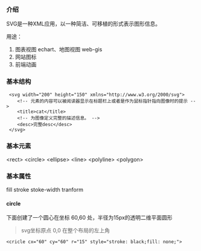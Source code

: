 ### 介绍

SVG是一种XML应用，以一种简洁、可移植的形式表示图形信息。

用途：
1. 图表视图 echart、地图视图 web-gis
2. 网站图标
3. 前端动画

### 基本结构

     <svg width="200" height="150" xmlns="http://www.w3.org/2000/svg">
        <!-- 元素的内容可以被阅读器显示在标题栏上或者是作为鼠标指针指向图像时的提示 -->
        <title>cat</title>
        <!-- 为图像定义完整的描述信息。 -->
        <desc>完整desc</desc>
     </svg>

### 基本元素

\<rect> \<circle> \<ellipse> \<line> \<polyline> \<polygon>

### 基本属性

fill stroke stoke-width tranform


#### circle

下面创建了一个圆心在坐标 60,60 处，半径为15px的透明二维平面圆形

> svg坐标原点 0,0 在整个布局的左上角

    <cricle cx="60" cy="60" r="15" style="stroke: black;fill: none;">

#### 